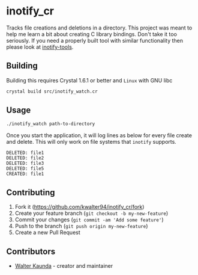# inotify_cr

Tracks file creations and deletions in a directory. This project was meant
to help me learn a bit about creating C library bindings. Don't take it
too seriously. If you need a properly built tool with similar functionality
then please look at
[inotify-tools](https://github.com/inotify-tools/inotify-tools).

## Building

Building this requires Crystal 1.6.1 or better and `Linux` with
GNU libc

```sh
crystal build src/inotify_watch.cr
```

## Usage

```sh
./inotify_watch path-to-directory
```

Once you start the application, it will log lines as below for
every file create and delete. This will only work on file systems
that `inotify` supports.

    DELETED: file1
    DELETED: file2
    DELETED: file3
    DELETED: file5
    CREATED: file1

## Contributing

1. Fork it (<https://github.com/kwalter94/inotify_cr/fork>)
2. Create your feature branch (`git checkout -b my-new-feature`)
3. Commit your changes (`git commit -am 'Add some feature'`)
4. Push to the branch (`git push origin my-new-feature`)
5. Create a new Pull Request

## Contributors

- [Walter Kaunda](https://github.com/kwalter94) - creator and maintainer
